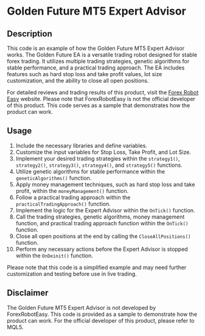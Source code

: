 # Golden Future MT5 Expert Advisor

## Description
This code is an example of how the Golden Future MT5 Expert Advisor works. The Golden Future EA is a versatile trading robot designed for stable forex trading. It utilizes multiple trading strategies, genetic algorithms for stable performance, and a practical trading approach. The EA includes features such as hard stop loss and take profit values, lot size customization, and the ability to close all open positions.

For detailed reviews and trading results of this product, visit the [Forex Robot Easy](https://forexroboteasy.com/forex-robot-review/golden-future-mt5-review-versatile-ea-for-stable-forex-trading/) website. Please note that ForexRobotEasy is not the official developer of this product. This code serves as a sample that demonstrates how the product can work.

## Usage
1. Include the necessary libraries and define variables.
2. Customize the input variables for Stop Loss, Take Profit, and Lot Size.
3. Implement your desired trading strategies within the `strategy1()`, `strategy2()`, `strategy3()`, `strategy4()`, and `strategy5()` functions.
4. Utilize genetic algorithms for stable performance within the `geneticAlgorithms()` function.
5. Apply money management techniques, such as hard stop loss and take profit, within the `moneyManagement()` function.
6. Follow a practical trading approach within the `practicalTradingApproach()` function.
7. Implement the logic for the Expert Advisor within the `OnTick()` function.
8. Call the trading strategies, genetic algorithms, money management function, and practical trading approach function within the `OnTick()` function.
9. Close all open positions at the end by calling the `CloseAllPositions()` function.
10. Perform any necessary actions before the Expert Advisor is stopped within the `OnDeinit()` function.

Please note that this code is a simplified example and may need further customization and testing before use in live trading.

## Disclaimer
The Golden Future MT5 Expert Advisor is not developed by ForexRobotEasy. This code is provided as a sample to demonstrate how the product can work. For the official developer of this product, please refer to MQL5.
